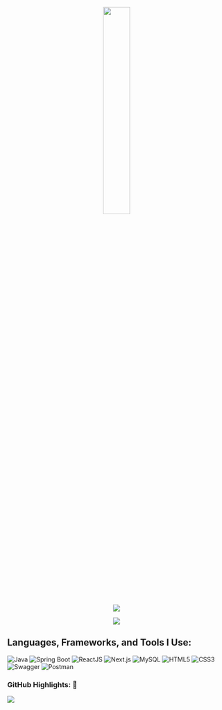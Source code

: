 <p align="center"><img src="animation.gif" width="35%"></p>

<p align="center">
<img src="https://readme-typing-svg.herokuapp.com?font=Architects+Daughter&center=true&vCenter=true&duration=3000&color=%2338C2FF&size=40&height=200&width=800&lines=Heyyy!+I'm+Thành+Đạt+%3C3;I+am+a+2nd+yr+at+FPT+University;I'+am+a+Software+Engineering;Welcome+to+my+profile+!">
</p>

<p  align="center">
<img src="https://user-images.githubusercontent.com/73097560/115834477-dbab4500-a447-11eb-908a-139a6edaec5c.gif">             
<br>

## Languages, Frameworks, and Tools I Use:

![Java](https://img.shields.io/badge/-Java-000000?style=flat&logo=Java&logoColor=007396)
![Spring Boot](https://img.shields.io/badge/-Spring%20Boot-000000?style=flat&logo=spring&logoColor=6DB33F)
![ReactJS](https://img.shields.io/badge/-React-000000?style=flat&logo=react)
![Next.js](https://img.shields.io/badge/-Next.js-000000?style=flat&logo=nextdotjs&logoColor=ffffff)
![MySQL](https://img.shields.io/badge/-MySQL-000000?style=flat&logo=MySQL&logoColor=4479A1)
![HTML5](https://img.shields.io/badge/-HTML5-000000?style=flat&logo=html5&logoColor=E34F26)
![CSS3](https://img.shields.io/badge/-CSS3-000000?style=flat&logo=css3&logoColor=1572B6)
![Swagger](https://img.shields.io/badge/-Swagger-000000?style=flat&logo=swagger&logoColor=85EA2D)
![Postman](https://img.shields.io/badge/-Postman-000000?style=flat&logo=postman&logoColor=FF6C37)



### GitHub Highlights: :blossom:
<a href="">
  <img align="center" src="http://github-readme-streak-stats.herokuapp.com?user=thanhdat2011&theme=material-palenight"/>
</a>

